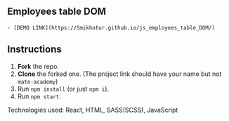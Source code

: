 ## Employees table DOM


    - [DEMO LINK](https://Smikhotur.github.io/js_employees_table_DOM/)


## Instructions
1. **Fork** the repo.
2. **Clone** the forked one. (The project link should have your name but not `mate-academy`)
3. Run `npm install` (or just `npm i`).
4. Run `npm start`.

Technologies used:  React, HTML, SASS(SCSS), JavaScript
